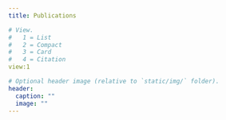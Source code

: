 ```yaml
---
title: Publications

# View.
#   1 = List
#   2 = Compact
#   3 = Card
#   4 = Citation
view:1 

# Optional header image (relative to `static/img/` folder).
header:
  caption: ""
  image: ""
---
```

